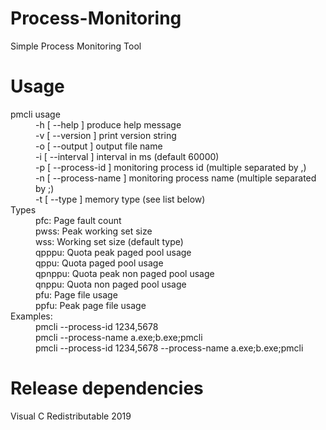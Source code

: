# Process-Monitoring
Simple Process Monitoring Tool

# Usage

<dl>
  <dt>pmcli usage</dt>
  <dd>-h [ --help ]                produce help message</dd>
  <dd>-v [ --version ]             print version string</dd>
  <dd>-o [ --output ]              output file name</dd>
  <dd>-i [ --interval ]            interval in ms (default 60000)</dd>
  <dd>-p [ --process-id ]          monitoring process id (multiple separated by ,)</dd>
  <dd>-n [ --process-name ]        monitoring process name (multiple separated by ;)</dd>
  <dd>-t [ --type ]                memory type (see list below)</dd>

  <dt>Types</dt>
  <dd>pfc: Page fault count</dd>
  <dd>pwss: Peak working set size</dd>
  <dd>wss: Working set size (default type)</dd>
  <dd>qpppu: Quota peak paged pool usage</dd>
  <dd>qppu: Quota paged pool usage</dd>
  <dd>qpnppu: Quota peak non paged pool usage</dd>
  <dd>qnppu: Quota non paged pool usage</dd>
  <dd>pfu: Page file usage</dd>
  <dd>ppfu: Peak page file usage</dd>

  <dt>Examples:</dt>
  <dd>pmcli --process-id 1234,5678</dd>
  <dd>pmcli --process-name a.exe;b.exe;pmcli</dd>
  <dd>pmcli  --process-id 1234,5678 --process-name a.exe;b.exe;pmcli</dd>
</dl>

# Release dependencies
Visual C Redistributable 2019